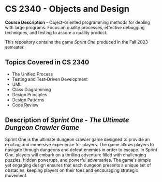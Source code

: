 # CS 2340 - Objects and Design

**Course Description** - Object-oriented programming methods for dealing with large programs. Focus on quality processes, effective debugging techniques, and testing to assure a quality product.

This repository contains the game _Sprint One_ produced in the Fall 2023 semester.

## Topics Covered in CS 2340
- The Unified Process
- Testing and Test-Driven Development
- UML
- Class Diagramming
- Design Principles
- Design Patterns
- Code Review

## Description of _Sprint One - The Ultimate Dungeon Crawler Game_

Sprint One is the ultimate dungeon crawler game designed to provide an exciting and immersive experience for players. The game allows players to navigate through dungeons and defeat enemies in order to escape. In Sprint One, players will embark on a thrilling adventure filled with challenging puzzles, hidden powerups, and powerful adversaries. The game's simple yet engaging design ensures that each dungeon presents a unique set of obstacles, keeping players on their toes and encouraging strategic movement.
